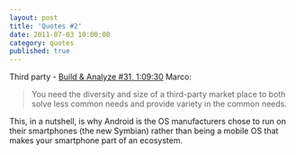 ```yaml
---
layout: post
title: 'Quotes #2'
date: 2011-07-03 10:00:00
category: quotes
published: true
---
```

Third party - [Build & Analyze #31, 1:09:30](http://5by5.tv/buildanalyze/31)
Marco:
> You need the diversity and size of a third-party market place to both solve less common needs and provide variety in the common needs.

This, in a nutshell, is why Android is the OS manufacturers chose to run on their smartphones (the new Symbian) rather than being a mobile OS that makes your smartphone part of an ecosystem. 
